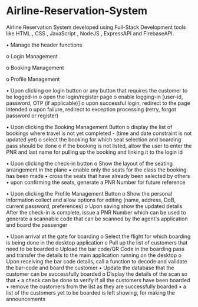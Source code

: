 # Airline-Reservation-System

  Airline Reservation System developed using Full-Stack Development tools like HTML , CSS , JavaScript , NodeJS , ExpressAPI and FirebaseAPI.

• Manage the header functions

o Login Management

o Booking Management

o Profile Management

• Upon clicking on login button or any button that requires the customer to be logged-in
o open the login/register page
o enable logging-in [user-id, password, OTP (if applicable)]
o upon successful login, redirect to the page intended
o upon failure, redirect to exception processing (retry, forgot password or register)

• Upon clicking the Booking Management Button
o display the list of bookings where travel is not yet completed - (time and date constraint is not updated yet)
o select the booking for which seat selection and boarding pass should be done
o if the booking is not listed, allow the user to enter the PNR and last name for pulling up the booking
and linking it to the login id

• Upon clicking the check-in button
o Show the layout of the seating arrangement in the plane
▪ enable only the seats for the class the booking has been made
▪ cross the seats that have already been selected by others
▪ upon confirming the seats, generate a PNR Number for future reference

• Upon clicking the Profile Management Button
o Show the personal information collect and allow options for editing (name, address, DoB, current
password, preferences)
o Upon saving show the updated details
After the check-in is complete, issue a PNR Number which can be used to generate a scannable code that can be scanned by
the agent's application and board the passenger

• Upon arrival at the gate for boarding
o Select the flight for which boarding is being done in the desktop application
o Pull up the list of customers that need to be boarded
o Upload the bar code/QR Code in the boarding pass and transfer the details to the main application running on the desktop
o Upon receiving the bar code details, call a function to decode and validate the bar-code and board
the customer
▪ Update the database that the customer can be successfully boarded
o Display the details of the scan so that
▪ a check can be done to verify if all the customers have been boarded
▪ remove the customers from the list as they are successfully boarded
▪ a list of the customers yet to be boarded is left showing, for making the announcements
